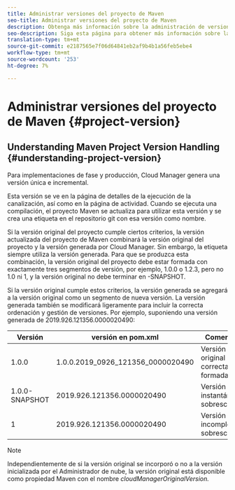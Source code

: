 ```yaml
---
title: Administrar versiones del proyecto de Maven
seo-title: Administrar versiones del proyecto de Maven
description: Obtenga más información sobre la administración de versiones del proyecto de Maven.
seo-description: Siga esta página para obtener más información sobre la administración de versiones del proyecto de Maven.
translation-type: tm+mt
source-git-commit: e2187565e7f06d64841eb2af9b4b1a56feb5ebe4
workflow-type: tm+mt
source-wordcount: '253'
ht-degree: 7%

---
```



# Administrar versiones del proyecto de Maven {#project-version}

## Understanding Maven Project Version Handling {#understanding-project-version}

Para implementaciones de fase y producción, Cloud Manager genera una versión única e incremental.

Esta versión se ve en la página de detalles de la ejecución de la canalización, así como en la página de actividad. Cuando se ejecuta una compilación, el proyecto Maven se actualiza para utilizar esta versión y se crea una etiqueta en el repositorio git con esa versión como nombre.

Si la versión original del proyecto cumple ciertos criterios, la versión actualizada del proyecto de Maven combinará la versión original del proyecto y la versión generada por Cloud Manager. Sin embargo, la etiqueta siempre utiliza la versión generada. Para que se produzca esta combinación, la versión original del proyecto debe estar formada con exactamente tres segmentos de versión, por ejemplo, 1.0.0 o 1.2.3, pero no 1.0 ni 1, y la versión original no debe terminar en -SNAPSHOT.

Si la versión original cumple estos criterios, la versión generada se agregará a la versión original como un segmento de nueva versión. La versión generada también se modificará ligeramente para incluir la correcta ordenación y gestión de versiones. Por ejemplo, suponiendo una versión generada de 2019.926.121356.0000020490:

| **Versión** | **versión en pom.xml** | **Comentario** |
|---|---|---|
| 1.0.0 | 1.0.0.2019_0926_121356_0000020490 | Versión original correctamente formada |
| 1.0.0-SNAPSHOT | 2019.926.121356.0000020490 | Versión de instantánea, sobrescrita |
| 1 | 2019.926.121356.0000020490 | Versión incompleta, sobrescrita |

>[!NOTE]
>
>Independientemente de si la versión original se incorporó o no a la versión inicializada por el Administrador de nube, la versión original está disponible como propiedad Maven con el nombre *cloudManagerOriginalVersion.*
